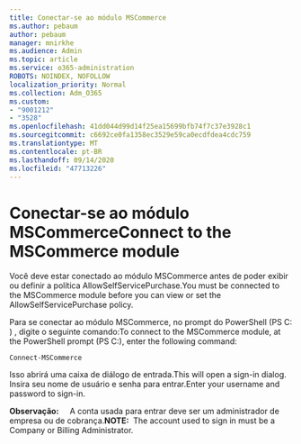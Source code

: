 ```yaml
---
title: Conectar-se ao módulo MSCommerce
ms.author: pebaum
author: pebaum
manager: mnirkhe
ms.audience: Admin
ms.topic: article
ms.service: o365-administration
ROBOTS: NOINDEX, NOFOLLOW
localization_priority: Normal
ms.collection: Adm_O365
ms.custom:
- "9001212"
- "3528"
ms.openlocfilehash: 41dd044d99d14f25ea15699bfb74f7c37e3928c1
ms.sourcegitcommit: c6692ce0fa1358ec3529e59ca0ecdfdea4cdc759
ms.translationtype: MT
ms.contentlocale: pt-BR
ms.lasthandoff: 09/14/2020
ms.locfileid: "47713226"
---
```

# <a name="connect-to-the-mscommerce-module"></a><span data-ttu-id="75682-102">Conectar-se ao módulo MSCommerce</span><span class="sxs-lookup"><span data-stu-id="75682-102">Connect to the MSCommerce module</span></span>

<span data-ttu-id="75682-103">Você deve estar conectado ao módulo MSCommerce antes de poder exibir ou definir a política AllowSelfServicePurchase.</span><span class="sxs-lookup"><span data-stu-id="75682-103">You must be connected to the MSCommerce module before you can view or set the AllowSelfServicePurchase policy.</span></span>  

<span data-ttu-id="75682-104">Para se conectar ao módulo MSCommerce, no prompt do PowerShell (PS C: \) , digite o seguinte comando:</span><span class="sxs-lookup"><span data-stu-id="75682-104">To connect to the MSCommerce module, at the PowerShell prompt (PS C:\), enter the following command:</span></span>

`Connect-MSCommerce`

<span data-ttu-id="75682-105">Isso abrirá uma caixa de diálogo de entrada.</span><span class="sxs-lookup"><span data-stu-id="75682-105">This will open a sign-in dialog.</span></span> <span data-ttu-id="75682-106">Insira seu nome de usuário e senha para entrar.</span><span class="sxs-lookup"><span data-stu-id="75682-106">Enter your username and password to sign-in.</span></span>

<span data-ttu-id="75682-107">**Observação:** &nbsp; &nbsp; A conta usada para entrar deve ser um administrador de empresa ou de cobrança.</span><span class="sxs-lookup"><span data-stu-id="75682-107">**NOTE:**&nbsp;&nbsp;The account used to sign in must be a Company or Billing Administrator.</span></span>
